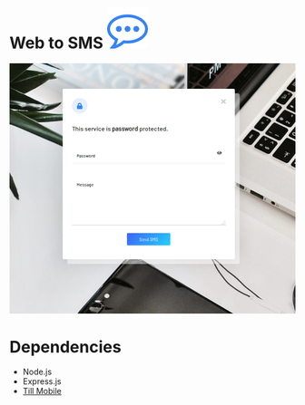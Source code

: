 # Web to SMS ![comment](https://raw.githubusercontent.com/carlcorder/web-to-sms/master/img/comment.png)

![demo](https://raw.githubusercontent.com/carlcorder/web-to-sms/master/img/demo.png)

# Dependencies

* Node.js
* Express.js
* [Till Mobile](https://tillmobile.com/)

